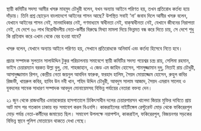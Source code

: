 স্থায়ী কমিটির সদস্য আমীর খসরু মাহমুদ চৌধুরী বলেন, যখন অন্যায় আইনে পরিণত হয়, তখন প্রতিরোধ কর্তব্য হয়ে দাঁড়ায়। তিনি প্রশ্ন ছোড়েন বাংলাদেশে আইনের শাসন আছে? উপস্থিত সবাই ‘না’ জবাব দিলে আমীর খসরু বলেন, যেখানে আইনের শাসন নেই, মানবাধিকার নেই, গণমাধ্যমে স্বাধীনতা নেই, বাক্‌স্বাধীনতা নেই, যেখানে জীবনের নিরাপত্তা নেই, যে দেশে ৬০ লাখ বিরোধীদলীয় নেতা-কর্মীর বিরুদ্ধে মিথ্যা মামলা দিয়ে ভিন্নমত বন্ধ করে দিতে চায়, সে দেশে শুধু কি প্রতিবাদ করে এখান থেকে বের হওয়া যাবে?

খসরু বলেন, যেখানে অন্যায় আইনে পরিণত হয়, সেখানে প্রতিরোধকে অনিবার্য এবং কর্তব্য হিসেবে নিতে হবে।

প্রচার সম্পাদক সুলতান সালাউদ্দিন টুকুর পরিচালনায় সমাবেশে স্থায়ী কমিটির সদস্য গয়েশ্বর চন্দ্র রায়, সেলিমা রহমান, ভাইস চেয়ারম্যান বরকত উল্লা বুলু, মো. শাহজাহান, এ জেড এম জাহিদ হোসেন, শামসুজ্জামান দুদু, নিতাই রায় চৌধুরী, আসাদুজ্জামান রিপন, কেন্দ্রীয় নেতা জয়নুল আবদিন ফারুক, ফরহাদ হালিম, সৈয়দ মোয়াজ্জেম হোসেন, রুহুল কবির রিজভী, খায়রুল কবির, হাবিব উন নবী খান, শহিদ উদ্দিন চৌধুরী, আবদুস সালাম আজাদ, সৈয়দ এমরান সালেহ ও যুবদলের সাবেক সাধারণ সম্পাদক আবদুল মোনায়েমসহ বিভিন্ন পর্যায়ের নেতারা বক্তব্য দেন।

২১ জুন থেকে রাজধানীর এভারকেয়ার হাসপাতালে চিকিৎসাধীন দলের চেয়ারপারসন খালেদা জিয়ার মুক্তির দাবিতে প্রায় আট মাস পর গতকাল ঢাকায় বড় সমাবেশ করল বিএনপি। কাকরাইলের নাইটিঙ্গেল রেস্টুরেন্ট মোড় থেকে ফকিরেরপুল মোড় পর্যন্ত নেতা-কর্মীদের জমায়েত ছিল। সমাবেশ উপলক্ষে নয়াপল্টন, কাকরাইল, ফকিরেরপুল, বিজয়নগর সড়কের বিভিন্ন স্থানে পুলিশ মোতায়েন থাকতে দেখা গেছে।
